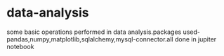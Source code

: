 # data-analysis
some basic operations performed in data analysis.packages used-pandas,numpy,matplotlib,sqlalchemy,mysql-connector.all done in jupiter notebook
